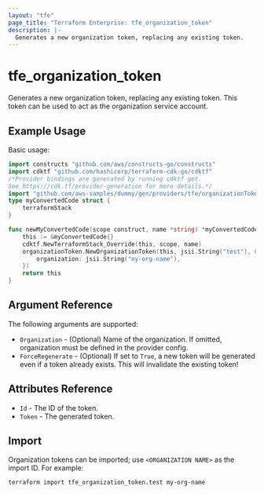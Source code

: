 ```yaml
---
layout: "tfe"
page_title: "Terraform Enterprise: tfe_organization_token"
description: |-
  Generates a new organization token, replacing any existing token.
---
```


# tfe_organization_token

Generates a new organization token, replacing any existing token. This token
can be used to act as the organization service account.

## Example Usage

Basic usage:

```go
import constructs "github.com/aws/constructs-go/constructs"
import cdktf "github.com/hashicorp/terraform-cdk-go/cdktf"
/*Provider bindings are generated by running cdktf get.
See https://cdk.tf/provider-generation for more details.*/
import "github.com/aws-samples/dummy/gen/providers/tfe/organizationToken"
type myConvertedCode struct {
	terraformStack
}

func newMyConvertedCode(scope construct, name *string) *myConvertedCode {
	this := &myConvertedCode{}
	cdktf.NewTerraformStack_Override(this, scope, name)
	organizationToken.NewOrganizationToken(this, jsii.String("test"), &organizationTokenConfig{
		organization: jsii.String("my-org-name"),
	})
	return this
}
```

## Argument Reference

The following arguments are supported:

* `Organization` - (Optional) Name of the organization. If omitted, organization must be defined in the provider config.
* `ForceRegenerate` - (Optional) If set to `True`, a new token will be
  generated even if a token already exists. This will invalidate the existing
  token!

## Attributes Reference

* `Id` - The ID of the token.
* `Token` - The generated token.

## Import

Organization tokens can be imported; use `<ORGANIZATION NAME>` as the import ID.
For example:

```shell
terraform import tfe_organization_token.test my-org-name
```

<!-- cache-key: cdktf-0.17.0-pre.15 input-f6e186466af3bb810c8de7cda91664768b67da266b77e06c6e2905788d99f9b9 -->